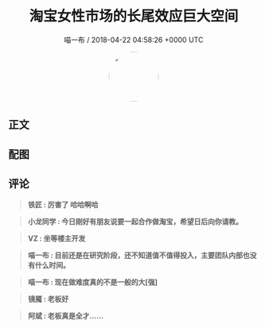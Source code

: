 <h1 align="center">淘宝女性市场的长尾效应巨大空间</h1>
<p align="center">
    <a>喵一布 / 2018-04-22 04:58:26 &#43;0000 UTC</a>
</p>

<div align="center">
    <img src="https://images.zsxq.com/Fjx3u_wGG381hosDqv2Lk0aL6MBi?e=1590940799&amp;token=kIxbL07-8jAj8w1n4s9zv64FuZZNEATmlU_Vm6zD:ty-X0QVoJXB4YCpqgE7SIrb1rNQ=" width="100" height="100" style="border:1px solid;border-radius:50%; color:#ffffff"/>
</div>

## 正文

<div>

</div>

## 配图
<div class="image" align="center">

</div>

## 评论

<div align="left">
<div>

<blockquote >
<span> <strong>铁匠 : 厉害了 哈哈啊哈 </strong></span>
</blockquote>

<blockquote >
<span> <strong>小龙同学 : 今日刚好有朋友说要一起合作做淘宝，希望日后向你请教。 </strong></span>
</blockquote>

<blockquote >
<span> <strong>VZ : 坐等楼主开发 </strong></span>
</blockquote>

<blockquote >
<span> <strong>喵一布 : 目前还是在研究阶段，还不知道值不值得投入，主要团队内部也没有什么时间。 </strong></span>
</blockquote>

<blockquote >
<span> <strong>喵一布 : 现在做难度真的不是一般的大[强] </strong></span>
</blockquote>

<blockquote >
<span> <strong>镜魇 : 老板好 </strong></span>
</blockquote>

<blockquote >
<span> <strong>阿斌 : 老板真是全才…… </strong></span>
</blockquote>

</div>
</div>